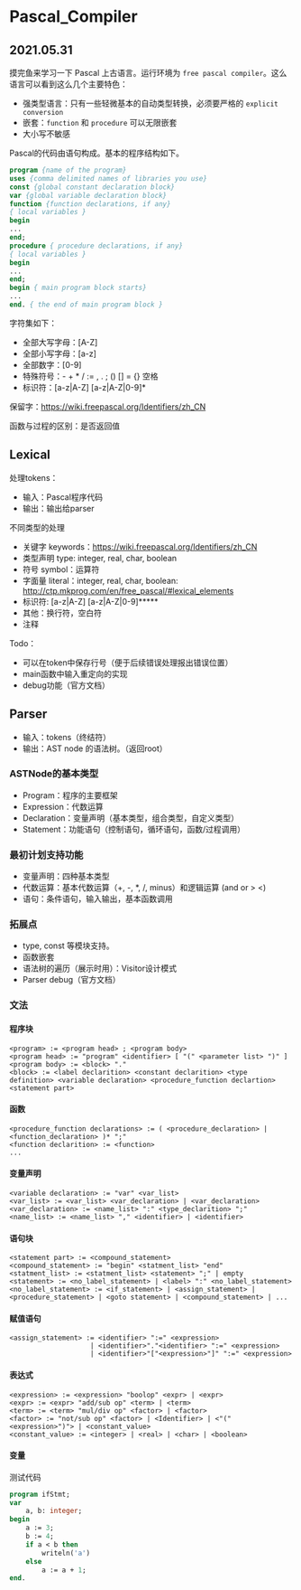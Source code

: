 # Pascal_Compiler

## 2021.05.31

摸完鱼来学习一下 Pascal 上古语言。运行环境为 `free pascal compiler`。这么语言可以看到这么几个主要特色：

* 强类型语言：只有一些轻微基本的自动类型转换，必须要严格的 `explicit conversion`
* 嵌套：`function` 和 `procedure` 可以无限嵌套
* 大小写不敏感

Pascal的代码由语句构成。基本的程序结构如下。

```pascal
program {name of the program}
uses {comma delimited names of libraries you use}
const {global constant declaration block}
var {global variable declaration block}
function {function declarations, if any}
{ local variables }
begin
...
end;
procedure { procedure declarations, if any}
{ local variables }
begin
...
end;
begin { main program block starts}
...
end. { the end of main program block }
```

字符集如下：

* 全部大写字母：[A-Z]
* 全部小写字母：[a-z]
* 全部数字：[0-9]
* 特殊符号：\- + * / := , . ; () [] = {} 空格 
* 标识符：[a-z|A-Z] [a-z|A-Z|0-9]*

保留字：https://wiki.freepascal.org/Identifiers/zh_CN

函数与过程的区别：是否返回值

## Lexical

处理tokens：

* 输入：Pascal程序代码
* 输出：输出给parser

不同类型的处理

* 关键字 keywords：https://wiki.freepascal.org/Identifiers/zh_CN
* 类型声明 type: integer, real, char, boolean
* 符号 symbol：运算符
* 字面量 literal：integer, real, char, boolean: http://ctp.mkprog.com/en/free_pascal/#lexical_elements
* 标识符: [a-z|A-Z] [a-z|A-Z|0-9]*****
* 其他：换行符，空白符
* 注释

Todo：

* 可以在token中保存行号（便于后续错误处理报出错误位置）
* main函数中输入重定向的实现
* debug功能（官方文档）

## Parser

* 输入：tokens（终结符）
* 输出：AST node 的语法树。（返回root）

### ASTNode的基本类型

* Program：程序的主要框架
* Expression：代数运算
* Declaration：变量声明（基本类型，组合类型，自定义类型）
* Statement：功能语句（控制语句，循环语句，函数/过程调用）

### 最初计划支持功能

* 变量声明：四种基本类型
* 代数运算：基本代数运算（+, -, *, /, minus）和逻辑运算 (and or > <)
* 语句：条件语句，输入输出，基本函数调用

### 拓展点

* type, const 等模块支持。
* 函数嵌套
* 语法树的遍历（展示时用）：Visitor设计模式
* Parser debug（官方文档）

### 文法

#### 程序块

```
<program> := <program head> ; <program body>
<program head> := "program" <identifier> [ "(" <parameter list> ")" ]
<program body> := <block> "."
<block> := <label declarition> <constant declarition> <type definition> <variable declaration> <procedure_function declartion> <statement part>
```

#### 函数

```
<procedure_function declarations> := ( <procedure_declaration> | <function_declaration> )* ";"
<function declarition> := <function>
...
```

#### 变量声明

```
<variable declaration> := "var" <var_list>
<var_list> := <var_list> <var_declaration> | <var_declaration>
<var_declaration> := <name_list> ":" <type_declarition> ";"
<name_list> := <name_list> "," <identifier> | <identifier>
```

#### 语句块

```
<statement part> := <compound_statement>
<compound_statement> := "begin" <statment_list> "end"
<statment_list> := <statment_list> <statement> ";" | empty
<statement> := <no_label_statement> | <label> ":" <no_label_statement>
<no_label_statement> := <if_statement> | <assign_statement> | <procedure_statement> | <goto statement> | <compound_statement> | ...
```

#### 赋值语句

```
<assign_statement> := <identifier> ":=" <expression>
					| <identifier>"."<identifier> ":=" <expression>
					| <identifier>"["<expression>"]" ":=" <expression>
```

#### 表达式

```
<expression> := <expression> "boolop" <expr> | <expr>
<expr> := <expr> "add/sub op" <term> | <term>
<term> := <term> "mul/div op" <factor> | <factor>
<factor> := "not/sub op" <factor> | <Identifier> | <"("<expression>")"> | <constant_value>
<constant_value> := <integer> | <real> | <char> | <boolean>
```

#### 变量

测试代码

```pascal
program ifStmt;
var
    a, b: integer;
begin
    a := 3;
    b := 4;
    if a < b then
        writeln('a')
    else
        a := a + 1;
end.
```

